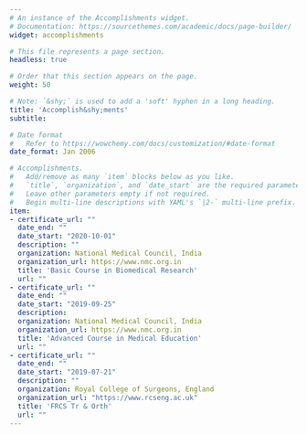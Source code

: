 ```yaml
---
# An instance of the Accomplishments widget.
# Documentation: https://sourcethemes.com/academic/docs/page-builder/
widget: accomplishments

# This file represents a page section.
headless: true

# Order that this section appears on the page.
weight: 50

# Note: `&shy;` is used to add a 'soft' hyphen in a long heading.
title: 'Accomplish&shy;ments'
subtitle:

# Date format
#   Refer to https://wowchemy.com/docs/customization/#date-format
date_format: Jan 2006

# Accomplishments.
#   Add/remove as many `item` blocks below as you like.
#   `title`, `organization`, and `date_start` are the required parameters.
#   Leave other parameters empty if not required.
#   Begin multi-line descriptions with YAML's `|2-` multi-line prefix.
item:
- certificate_url: ""
  date_end: ""
  date_start: "2020-10-01"
  description: ""
  organization: National Medical Council, India
  organization_url: https://www.nmc.org.in
  title: 'Basic Course in Biomedical Research'
  url: ""
- certificate_url: ""
  date_end: ""
  date_start: "2019-09-25"
  description: 
  organization: National Medical Council, India
  organization_url: https://www.nmc.org.in
  title: 'Advanced Course in Medical Education'
  url: ""
- certificate_url: ""
  date_end: ""
  date_start: "2019-07-21"
  description: ""
  organization: Royal College of Surgeons, England
  organization_url: "https://www.rcseng.ac.uk"
  title: 'FRCS Tr & Orth'
  url: ""
---
```

